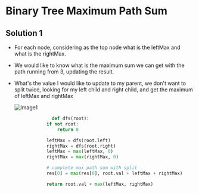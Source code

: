 # Binary Tree Maximum Path Sum

## Solution 1

- For each node, considering as the top node what is the leftMax and what is the rightMax.

- We would like to know what is the maximum sum we can get with the path running from 3, updating the result.

- What's the value I would like to update to my parent, we don't want to split twice, looking for my left child and right child, and get the maximum of leftMax and rightMax

  ![Image1](https://github.com/CarmenDou/Leetcode/tree/master/100/Image1.jpg)

  ```python
  				def dfs(root):
              if not root:
                  return 0
  
              leftMax = dfs(root.left)
              rightMax = dfs(root.right)
              leftMax = max(leftMax, 0)
              rightMax = max(rightMax, 0)
  
              # complete max path sum with split
              res[0] = max(res[0], root.val + leftMax + rightMax)
  
              return root.val + max(leftMax, rightMax)
  ```

  